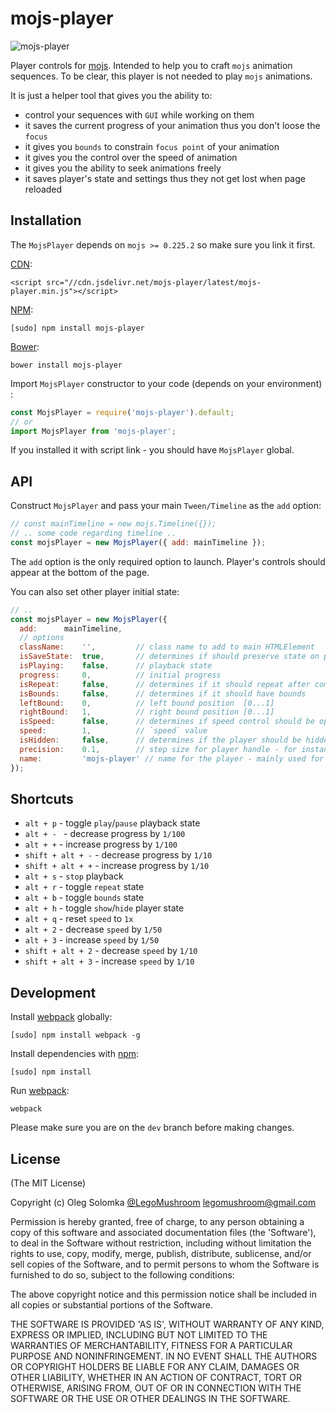 # mojs-player

<img src="https://github.com/legomushroom/mojs-player/blob/master/mockups/mojs-player@x4.png?raw=true" alt="mojs-player" />

Player controls for [mojs](mojs.io). Intended to help you to craft `mojs` animation sequences. To be clear, this player is not needed to play `mojs` animations.  

It is just a helper tool that gives you the ability to:
 - control your sequences with `GUI` while working on them
 - it saves the current progress of your animation thus you don't loose the `focus`
 - it gives you `bounds` to constrain `focus point` of your animation
 - it gives you the control over the speed of animation
 - it gives you the ability to seek animations freely
 - it saves player's state and settings thus they not get lost when page reloaded

## Installation

The `MojsPlayer` depends on `mojs >= 0.225.2` so make sure you link it first.

[CDN](https://www.jsdelivr.com/):

```
<script src="//cdn.jsdelivr.net/mojs-player/latest/mojs-player.min.js"></script>
```

[NPM](https://www.npmjs.com/):

```
[sudo] npm install mojs-player
```

[Bower](http://bower.io/):

```
bower install mojs-player
```

Import `MojsPlayer` constructor to your code (depends on your environment) :

```javascript
const MojsPlayer = require('mojs-player').default;
// or
import MojsPlayer from 'mojs-player';
```

If you installed it with script link - you should have `MojsPlayer` global.


## API

Construct `MojsPlayer` and pass your main `Tween/Timeline` as the `add` option:

```javascript
// const mainTimeline = new mojs.Timeline({});
// .. some code regarding timeline ..
const mojsPlayer = new MojsPlayer({ add: mainTimeline });
```

The `add` option is the only required option to launch. Player's controls should appear at the bottom of the page.

You can also set other player initial state:

```javascript
// ..
const mojsPlayer = new MojsPlayer({
  add:      mainTimeline,
  // options
  className:    '',         // class name to add to main HTMLElement
  isSaveState:  true,       // determines if should preserve state on page reload
  isPlaying:    false,      // playback state
  progress:     0,          // initial progress
  isRepeat:     false,      // determines if it should repeat after completion
  isBounds:     false,      // determines if it should have bounds
  leftBound:    0,          // left bound position  [0...1]
  rightBound:   1,          // right bound position [0...1]
  isSpeed:      false,      // determines if speed control should be open
  speed:        1,          // `speed` value
  isHidden:     false,      // determines if the player should be hidden
  precision:    0.1,        // step size for player handle - for instance, after page reload - player should restore timeline progress - the whole timeline will be updated incrementally with the `precision` step size until the progress will be met.
  name:         'mojs-player' // name for the player - mainly used for localstorage identifier, use to distuguish between multiple local players
});
```

## Shortcuts

- `alt + p`  - toggle `play`/`pause` playback state
- `alt + - `  - decrease progress by `1/100`
- `alt + +` - increase progress by `1/100`
- `shift + alt + -` - decrease progress by `1/10`
- `shift + alt + +` - increase progress by `1/10`
- `alt + s` - `stop` playback
- `alt + r` - toggle `repeat` state
- `alt + b` - toggle `bounds` state
- `alt + h` - toggle `show`/`hide` player state
- `alt + q` - reset `speed` to `1x`
- `alt + 2` - decrease `speed` by `1/50`
- `alt + 3` - increase `speed` by `1/50`
- `shift + alt + 2` - decrease `speed` by `1/10`
- `shift + alt + 3` - increase `speed` by `1/10`


## Development

Install [webpack](https://webpack.github.io/) globally:

```tiddlywiki
[sudo] npm install webpack -g
```

Install dependencies with [npm](https://www.npmjs.com/):

```
[sudo] npm install
```

Run [webpack](https://webpack.github.io/):

```
webpack
```

Please make sure you are on the `dev` branch before making changes.

## License

(The MIT License)

Copyright (c) Oleg Solomka [@LegoMushroom](https://twitter.com/legomushroom) [legomushroom@gmail.com](mailto:legomushroom@gmail.com)

Permission is hereby granted, free of charge, to any person obtaining a copy of this software and associated documentation files (the 'Software'), to deal in the Software without restriction, including without limitation the rights to use, copy, modify, merge, publish, distribute, sublicense, and/or sell copies of the Software, and to permit persons to whom the Software is furnished to do so, subject to the following conditions:

The above copyright notice and this permission notice shall be included in all copies or substantial portions of the Software.

THE SOFTWARE IS PROVIDED 'AS IS', WITHOUT WARRANTY OF ANY KIND, EXPRESS OR IMPLIED, INCLUDING BUT NOT LIMITED TO THE WARRANTIES OF MERCHANTABILITY, FITNESS FOR A PARTICULAR PURPOSE AND NONINFRINGEMENT. IN NO EVENT SHALL THE AUTHORS OR COPYRIGHT HOLDERS BE LIABLE FOR ANY CLAIM, DAMAGES OR OTHER LIABILITY, WHETHER IN AN ACTION OF CONTRACT, TORT OR OTHERWISE, ARISING FROM, OUT OF OR IN CONNECTION WITH THE SOFTWARE OR THE USE OR OTHER DEALINGS IN THE SOFTWARE.

